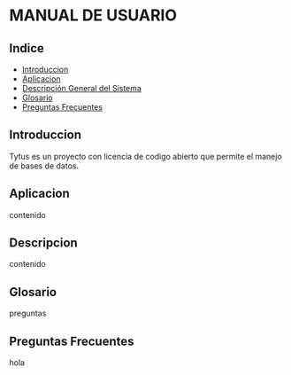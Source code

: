 # MANUAL DE USUARIO
## Indice
- [Introduccion](#introduccion)
- [Aplicacion](#apli)
- [Descripción General del Sistema](#descrip)
- [Glosario](#glosario)
- [Preguntas Frecuentes](#questions)

<div id='introduccion'/>

## Introduccion
Tytus es un proyecto con licencia de codigo abierto que permite el manejo de bases de datos.
  
<div id='apli'/>

## Aplicacion
contenido

<div id='descrip'/>

## Descripcion
contenido

<div id='glosario'/>

## Glosario
preguntas

<div id='questions'/>

## Preguntas Frecuentes
hola
